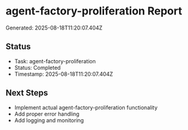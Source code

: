 # agent-factory-proliferation Report

Generated: 2025-08-18T11:20:07.404Z

## Status
- Task: agent-factory-proliferation
- Status: Completed
- Timestamp: 2025-08-18T11:20:07.404Z

## Next Steps
- Implement actual agent-factory-proliferation functionality
- Add proper error handling
- Add logging and monitoring
